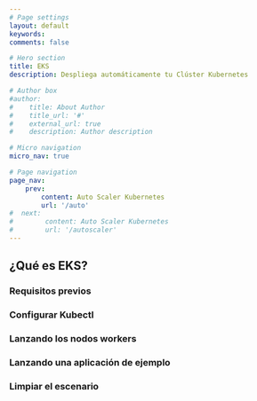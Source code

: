 ```yaml
---
# Page settings
layout: default
keywords:
comments: false

# Hero section
title: EKS
description: Despliega automáticamente tu Clúster Kubernetes

# Author box
#author:
#    title: About Author
#    title_url: '#'
#    external_url: true
#    description: Author description

# Micro navigation
micro_nav: true

# Page navigation
page_nav:
    prev:
        content: Auto Scaler Kubernetes
        url: '/auto'
#  next:
#        content: Auto Scaler Kubernetes
#        url: '/autoscaler'
---
```


## ¿Qué es EKS?


### Requisitos previos

### Configurar Kubectl

### Lanzando los nodos workers

### Lanzando una aplicación de ejemplo

### Limpiar el escenario

